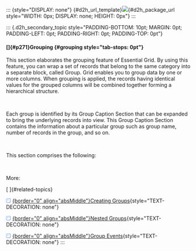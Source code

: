 ::: {style="DISPLAY: none"}
[](ms-xhelp:///?Id=d2h_url_template){#d2h_url_template}![](!package_url!){#d2h_package_url style="WIDTH: 0px; DISPLAY: none; HEIGHT: 0px"}
:::

::: {.d2h_secondary_topic style="PADDING-BOTTOM: 10pt; MARGIN: 0pt; PADDING-LEFT: 0pt; PADDING-RIGHT: 0pt; PADDING-TOP: 0pt"}
#### []{#p271}Grouping {#grouping style="tab-stops: 0pt"}

This section elaborates the grouping feature of Essential Grid. By using this feature, you can wrap a set of records that belong to the same category into a separate block, called Group. Grid enables you to group data by one or more columns. When grouping is applied, the records having identical values for the grouped columns will be combined together forming a hierarchical structure.

 

Each group is identified by its Group Caption Section that can be expanded to bring the underlying records into view. This Group Caption Section contains the information about a particular group such as group name, number of records in the group, and so on.

 

This section comprises the following:

 

More:

[ ]{#related-topics}

[![](button.gif){border="0" align="absMiddle"}Creating Groups](ms-xhelp:///?Id=afd637ef-8a0c-4d3d-b817-343673b2d83e){style="TEXT-DECORATION: none"}

[![](button.gif){border="0" align="absMiddle"}Nested Groups](ms-xhelp:///?Id=c30a4f73-cbf6-4c4b-97e1-5f1c4585bef3){style="TEXT-DECORATION: none"}

[![](button.gif){border="0" align="absMiddle"}Group Events](ms-xhelp:///?Id=664c2f2e-7d1c-4490-9aba-e64d71f950c0){style="TEXT-DECORATION: none"}
:::
